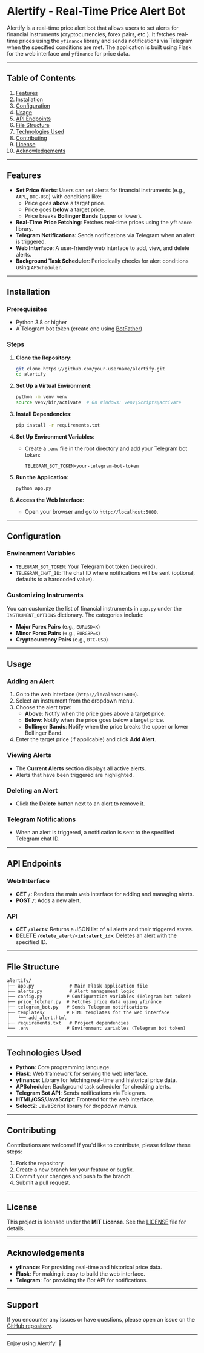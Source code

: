 # Alertify - Real-Time Price Alert Bot

Alertify is a real-time price alert bot that allows users to set alerts for financial instruments (cryptocurrencies, forex pairs, etc.). It fetches real-time prices using the `yfinance` library and sends notifications via Telegram when the specified conditions are met. The application is built using Flask for the web interface and `yfinance` for price data.

---

## Table of Contents
1. [Features](#features)
2. [Installation](#installation)
3. [Configuration](#configuration)
4. [Usage](#usage)
5. [API Endpoints](#api-endpoints)
6. [File Structure](#file-structure)
7. [Technologies Used](#technologies-used)
8. [Contributing](#contributing)
9. [License](#license)
10. [Acknowledgements](#acknowledgements)

---

## Features
- **Set Price Alerts**: Users can set alerts for financial instruments (e.g., `AAPL`, `BTC-USD`) with conditions like:
  - Price goes **above** a target price.
  - Price goes **below** a target price.
  - Price breaks **Bollinger Bands** (upper or lower).
- **Real-Time Price Fetching**: Fetches real-time prices using the `yfinance` library.
- **Telegram Notifications**: Sends notifications via Telegram when an alert is triggered.
- **Web Interface**: A user-friendly web interface to add, view, and delete alerts.
- **Background Task Scheduler**: Periodically checks for alert conditions using `APScheduler`.

---

## Installation

### Prerequisites
- Python 3.8 or higher
- A Telegram bot token (create one using [BotFather](https://core.telegram.org/bots#botfather))

### Steps
1. **Clone the Repository**:
   ```bash
   git clone https://github.com/your-username/alertify.git
   cd alertify
   ```

2. **Set Up a Virtual Environment**:
   ```bash
   python -m venv venv
   source venv/bin/activate  # On Windows: venv\Scripts\activate
   ```

3. **Install Dependencies**:
   ```bash
   pip install -r requirements.txt
   ```

4. **Set Up Environment Variables**:
   - Create a `.env` file in the root directory and add your Telegram bot token:
     ```plaintext
     TELEGRAM_BOT_TOKEN=your-telegram-bot-token
     ```

5. **Run the Application**:
   ```bash
   python app.py
   ```

6. **Access the Web Interface**:
   - Open your browser and go to `http://localhost:5000`.

---

## Configuration

### Environment Variables
- `TELEGRAM_BOT_TOKEN`: Your Telegram bot token (required).
- `TELEGRAM_CHAT_ID`: The chat ID where notifications will be sent (optional, defaults to a hardcoded value).

### Customizing Instruments
You can customize the list of financial instruments in `app.py` under the `INSTRUMENT_OPTIONS` dictionary. The categories include:
- **Major Forex Pairs** (e.g., `EURUSD=X`)
- **Minor Forex Pairs** (e.g., `EURGBP=X`)
- **Cryptocurrency Pairs** (e.g., `BTC-USD`)

---

## Usage

### Adding an Alert
1. Go to the web interface (`http://localhost:5000`).
2. Select an instrument from the dropdown menu.
3. Choose the alert type:
   - **Above**: Notify when the price goes above a target price.
   - **Below**: Notify when the price goes below a target price.
   - **Bollinger Bands**: Notify when the price breaks the upper or lower Bollinger Band.
4. Enter the target price (if applicable) and click **Add Alert**.

### Viewing Alerts
- The **Current Alerts** section displays all active alerts.
- Alerts that have been triggered are highlighted.

### Deleting an Alert
- Click the **Delete** button next to an alert to remove it.

### Telegram Notifications
- When an alert is triggered, a notification is sent to the specified Telegram chat ID.

---

## API Endpoints

### Web Interface
- **GET `/`**: Renders the main web interface for adding and managing alerts.
- **POST `/`**: Adds a new alert.

### API
- **GET `/alerts`**: Returns a JSON list of all alerts and their triggered states.
- **DELETE `/delete_alert/<int:alert_id>`**: Deletes an alert with the specified ID.

---

## File Structure

```
alertify/
├── app.py             # Main Flask application file
├── alerts.py          # Alert management logic
├── config.py         # Configuration variables (Telegram bot token)
├── price_fetcher.py  # Fetches price data using yfinance
├── telegram_bot.py   # Sends Telegram notifications
├── templates/        # HTML templates for the web interface
│   └── add_alert.html
├── requirements.txt   # Project dependencies
└── .env              # Environment variables (Telegram bot token) 
```

---

## Technologies Used
- **Python**: Core programming language.
- **Flask**: Web framework for serving the web interface.
- **yfinance**: Library for fetching real-time and historical price data.
- **APScheduler**: Background task scheduler for checking alerts.
- **Telegram Bot API**: Sends notifications via Telegram.
- **HTML/CSS/JavaScript**: Frontend for the web interface.
- **Select2**: JavaScript library for dropdown menus.

---

## Contributing
Contributions are welcome! If you'd like to contribute, please follow these steps:
1. Fork the repository.
2. Create a new branch for your feature or bugfix.
3. Commit your changes and push to the branch.
4. Submit a pull request.

---

## License
This project is licensed under the **MIT License**. See the [LICENSE](LICENSE) file for details.

---

## Acknowledgements
- **yfinance**: For providing real-time and historical price data.
- **Flask**: For making it easy to build the web interface.
- **Telegram**: For providing the Bot API for notifications.

---

## Support
If you encounter any issues or have questions, please open an issue on the [GitHub repository](https://github.com/your-username/alertify/issues).

---

Enjoy using Alertify! 🚀
